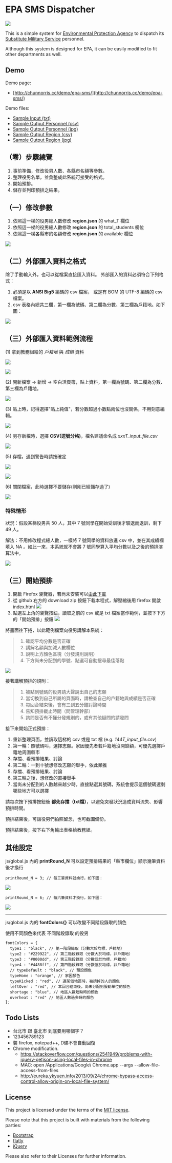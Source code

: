 # EPA SMS Dispatcher

![](img/overview.png)

This is a simple system for [Environmental Protection Agency](http://www.epa.gov.tw/mp.asp) to dispatch its [Substitute Military Service](https://en.wikipedia.org/wiki/Alternative_civilian_service) personnel.

Although this system is designed for EPA, it can be easily modified to fit other departments as well.

## Demo

Demo page:

- [http://chunnorris.cc/demo/epa-sms/](http://chunnorris.cc/demo/epa-sms/)

Demo files:

- [Sample Input (txt)](http://chunnorris.cc/demo/epa-sms/sample/sample_input.txt)
- [Sample Output Personnel (csv)](http://chunnorris.cc/demo/epa-sms/sample/sample_output_personnel.csv)
- [Sample Output Personnel (jpg)](http://chunnorris.cc/demo/epa-sms/sample/sample_output_personnel.jpg)
- [Sample Output Region (csv)](http://chunnorris.cc/demo/epa-sms/sample/sample_output_region.csv)
- [Sample Output Region (jpg)](http://chunnorris.cc/demo/epa-sms/sample/sample_output_region.jpg)


## （零）步驟總覽

1. 事前準備，修改役男人數、各縣市名額等參數。
2. 整理役男名單，並彙整成此系統可接受的格式。
3. 開始預排。
4. 儲存並列印預排之結果。


## （一）修改參數

1. 依照這一梯的役男總人數修改 **region.json** 的 what_T 欄位
2. 依照這一梯的役男總人數修改 **region.json** 的 total_students 欄位
3. 依照這一梯各縣市的名額修改 **region.json** 的 available 欄位

![](img/json1.png)


## （二）外部匯入資料之格式

除了手動輸入外，也可以從檔案直接匯入資料。
外部匯入的資料必須符合下列格式：

1. 必須是以 **ANSI Big5** 編碼的 csv 檔案，
或是有 BOM 的 UTF-8 編碼的 csv 檔案。
2. csv 表格內總共三欄，第一欄為號碼、第二欄為分數、第三欄為戶籍地。如下圖：

![](img/csv1.png)


## （三）外部匯入資料範例流程

(1) 拿到教務組給的 *戶籍地* 與 *成績* 資料

![](img/step1.png)

![](img/step2.png)

(2) 開新檔案 -> 新增 -> 空白活頁簿，貼上資料，第一欄為號碼、第二欄為分數、第三欄為戶籍地。

![](img/step4.png)

(3) 貼上時，記得選擇"貼上純值"，若分數超過小數點兩位也沒關係，不用刻意編輯。

![](img/step3.png)

(4) 另存新檔時，選擇 **CSV(逗號分格)**，檔名建議命名成 *xxxT_input_file.csv*

![](img/step5.png)

(5) 存檔，遇到警告時請按確定

![](img/step6.png)

![](img/step7.png)

(6) 關閉檔案，此時選擇不要儲存(剛剛已經儲存過了)

![](img/step8.png)

### 特殊情形

狀況：假設某梯役男共 50 人，其中 7 號同學在開始受訓後才驗退而退訓，剩下 49 人。

解法：不用修改程式總人數，一樣將 7 號同學的資料放進 csv 中，並在其成績欄填入 NA 。如此一來，本系統就不會將 7 號同學算入平均分數以及之後的預排演算法中。

![](img/stepAdd.png)


## （三）開始預排

1. 開啟 Firefox 瀏覽器，若尚未安裝可以[由此下載](https://mozilla.com.tw/firefox/new/)
2. 從 github 右方的 download zip 按鈕下載本程式，解壓縮後用 firefox 開啟 index.html ![](img/githubFork1.png)
3. 點選左上角的瀏覽按鈕，讀取之前的 csv 或是 txt 檔案當作範例，並按下下方的「開始預排」按鈕
![](img/load1.png)

將畫面往下捲，以此範例檔案向役男講解本系統：

> 1. 確認平均分數是否正確
> 2. 講解名額與加減人數欄位
> 3. 說明上方顏色區塊（分發規則說明）
> 4. 下方尚未分配到的學號、點選可自動搜尋最佳落點

![](img/explain1.png)


接著講解預排的規則：

> 1. 被點到號碼的役男請大聲說出自己的志願
> 2. 當切換到自己所屬的頁面時，請檢查自己的戶籍地與成績是否正確
> 3. 每回合結束後，會有三到五分鐘討論時間
> 4. 告知預排截止時間（問管理幹部）
> 5. 詢問是否有不懂分發規則的，或有其他疑問的請發問

接下來開始正式預排：

1. 重新整理頁面，並讀取這梯的 csv 或是 txt 檔 (e.g. *144T_input_file.csv*)
2. 第一輪：照號碼叫，選擇志願。家因優先者若戶籍地沒開缺額，可優先選擇戶籍地周圍縣市
3. 存擋、看預排結果、討論
4. 第二輪：一到十號想修改志願的舉手，依此類推
5. 存擋、看預排結果、討論
6. 第三輪之後，想修改的直接舉手
7. 當尚未分配到的人數越來越少時，直接點選其號碼，系統會提示這個號碼還剩哪些地方可以選擇

請每次按下預排按鈕後 **都先存擋（txt檔）**，以避免突發狀況造成資料流失、影響預排時間。

預排結束後，可讓役男們拍照留念，也可截圖備份。

預排結束後，按下右下角輸出表格給教務組。


## 其他設定

js/global.js 內的 **printRound_N** 可以設定預排結果的「縣市欄位」顯示幾筆資料後才換行

    printRound_N = 3; // 每三筆資料就換行，如下圖：
![](img/printRound1.png)

    printRound_N = 6; // 每六筆資料才換行，如下圖：
![](img/printRound2.png)

- - -

js/global.js 內的 **fontColors{}** 可以改變不同階段錄取的顏色

使用不同顏色來代表 不同階段錄取 的役男

    fontColors = {
      type1 : "black", // 第一階段錄取（分數大於均標，戶籍地）
      type2 : "#229922", // 第二階段錄取（分數大於均標，非戶籍地）
      type3 : "#0000dd", // 第三階段錄取（分數低於均標，戶籍地）
      type4 : "#4488ff", // 第四階段錄取（分數低於均標，非戶籍地）
      // typeDefault : "black", // 預設顏色
      typeHome : "orange", // 家因顏色
      typeKicked : "red", // 選某個地區時，被擠掉的人的顏色
      leftOver : "red", // 本回合結束後，尚未分配到服勤單位的顏色
      shortage : "blue", // 地區人數短缺時的顏色
      overheat : "red" // 地區人數過多時的顏色
    };



## Todo Lists

- 台北市 跟 臺北市 到底要用哪個字？
- 123456789123
- 裝 firefox, notepad++, D碟不會自動回復
- Chrome modification.
  - https://stackoverflow.com/questions/2541949/problems-with-jquery-getjson-using-local-files-in-chrome
  - MAC: open /Applications/Google\ Chrome.app --args --allow-file-access-from-files
  - http://eureka.ykyuen.info/2013/09/24/chrome-bypass-access-control-allow-origin-on-local-file-system/


## License

This project is licensed under the terms of the [MIT license](http://opensource.org/licenses/MIT).

Please note that this project is built with materials from the following parties:

- [Bootstrap](http://getbootstrap.com/)
- [flatly](http://bootswatch.com/flatly/)
- [jQuery](https://jquery.com/)

Please also refer to their Licenses for further information.
